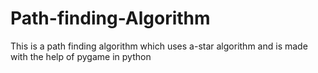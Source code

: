 # Path-finding-Algorithm

This is a path finding algorithm which uses a-star algorithm and is made with the help of pygame in python
